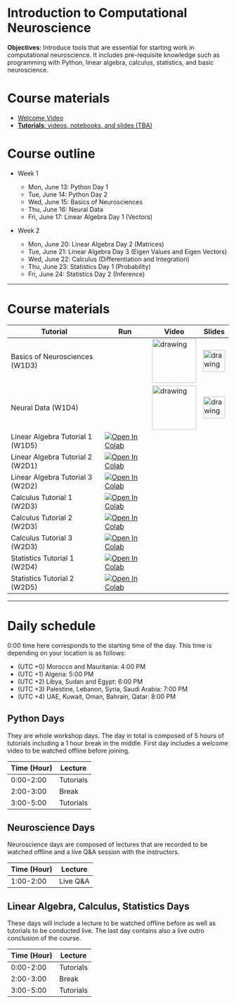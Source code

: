 # Introduction to Computational Neuroscience

**Objectives**: Introduce tools that are essential for starting work in computational neuroscience. It includes pre-requisite knowledge such as programming with Python, linear algebra, calculus, statistics, and basic neuroscience.

# Course materials

- [Welcome Video](https://youtu.be/o60MAFIi44M)
- [**Tutorials**: videos, notebooks, and slides (TBA)](#)

# Course outline

* Week 1
    * Mon, June 13: Python Day 1
    * Tue, June 14: Python Day 2
    * Wed, June 15: Basics of Neurosciences
    * Thu, June 16: Neural Data
    * Fri, June 17: Linear Algebra Day 1 (Vectors)

* Week 2
    * Mon, June 20: Linear Algebra Day 2 (Matrices)
    * Tue, June 21: Linear Algebra Day 3 (Eigen Values and Eigen Vectors)
    * Wed, June 22: Calculus (Differentiation and Integration)
    * Thu, June 23: Statistics Day 1 (Probability)
    * Fri, June 24: Statistics Day 2 (Inference)
----
# Course materials

| Tutorial  | Run | Video | Slides | 
| --------- | --- | ----- | ------ |
| Basics of Neurosciences (W1D3) |  | [<img src="https://lh3.googleusercontent.com/3zkP2SYe7yYoKKe47bsNe44yTgb4Ukh__rBbwXwgkjNRe4PykGG409ozBxzxkrubV7zHKjfxq6y9ShogWtMBMPyB3jiNps91LoNH8A=s500" alt="drawing" style="width:100px;"/>](https://youtu.be/BJyRA1iGQ3Y) | [<img src="https://upload.wikimedia.org/wikipedia/commons/thumb/1/12/Google_Drive_icon_%282020%29.svg/120px-Google_Drive_icon_%282020%29.svg.png?20201021201920" alt="drawing" style="width:50px;"/>](https://drive.google.com/file/d/1jBuwJXorfYVsQfMz7epQt6FmvrvA6CwD/view?usp=sharing)
| Neural Data (W1D4) |  | [<img src="https://lh3.googleusercontent.com/3zkP2SYe7yYoKKe47bsNe44yTgb4Ukh__rBbwXwgkjNRe4PykGG409ozBxzxkrubV7zHKjfxq6y9ShogWtMBMPyB3jiNps91LoNH8A=s500" alt="drawing" style="width:100px;"/>](https://youtu.be/z3Ox8F0fis0) | [<img src="https://upload.wikimedia.org/wikipedia/commons/thumb/1/12/Google_Drive_icon_%282020%29.svg/120px-Google_Drive_icon_%282020%29.svg.png?20201021201920" alt="drawing" style="width:50px;"/>](https://drive.google.com/file/d/1iW06BJnPvR2C_MKZNiKMg1RU-ZgVNemY/view?usp=sharing)
| Linear Algebra Tutorial 1 (W1D5) | [![Open In Colab](https://colab.research.google.com/assets/colab-badge.svg)](https://colab.research.google.com/github/arabs-in-neuro/intro_to_comp_neuro/blob/main/linear_algebra/W1D5_Tutorial1.ipynb) |  |
| Linear Algebra Tutorial 2 (W2D1) | [![Open In Colab](https://colab.research.google.com/assets/colab-badge.svg)](https://colab.research.google.com/github/arabs-in-neuro/intro_to_comp_neuro/blob/main/linear_algebra/W2D1_Tutorial2.ipynb) |
| Linear Algebra Tutorial 3 (W2D2) | [![Open In Colab](https://colab.research.google.com/assets/colab-badge.svg)](https://colab.research.google.com/github/arabs-in-neuro/intro_to_comp_neuro/blob/main/linear_algebra/W2D2_Tutorial3.ipynb) |
| Calculus Tutorial 1 (W2D3) | [![Open In Colab](https://colab.research.google.com/assets/colab-badge.svg)](https://colab.research.google.com/github/arabs-in-neuro/intro_to_comp_neuro/blob/main/calculus/W2D3_Tutorial1.ipynb) |
| Calculus Tutorial 2 (W2D3) | [![Open In Colab](https://colab.research.google.com/assets/colab-badge.svg)](https://colab.research.google.com/github/arabs-in-neuro/intro_to_comp_neuro/blob/main/calculus/W2D3_Tutorial2.ipynb) |
| Calculus Tutorial 3 (W2D3) | [![Open In Colab](https://colab.research.google.com/assets/colab-badge.svg)](https://colab.research.google.com/github/arabs-in-neuro/intro_to_comp_neuro/blob/main/calculus/W2D3_Tutorial3.ipynb) |
| Statistics Tutorial 1 (W2D4) | [![Open In Colab](https://colab.research.google.com/assets/colab-badge.svg)](https://colab.research.google.com/github/arabs-in-neuro/intro_to_comp_neuro/blob/main/statistics/W2D4_Tutorial1.ipynb) |
| Statistics Tutorial 2 (W2D5) | [![Open In Colab](https://colab.research.google.com/assets/colab-badge.svg)](https://colab.research.google.com/github/arabs-in-neuro/intro_to_comp_neuro/blob/main/statistics/W2D5_Tutorial2.ipynb) |

----

# Daily schedule
0:00 time here corresponds to the starting time of the day. This time is depending on your location is as follows:
* (UTC +0) Morocco and Mauritania: 4:00 PM
* (UTC +1) Algeria: 5:00 PM
* (UTC +2) Libya, Sudan and Egypt: 6:00 PM
* (UTC +3) Palestine, Lebanon, Syria, Saudi Arabia: 7:00 PM
* (UTC +4) UAE, Kuwait, Oman, Bahrain, Qatar: 8:00 PM

## Python Days
They are whole workshop days. The day in total is composed of 5 hours of tutorials including a 1 hour break in the middle. 
First day includes a welcome video to be watched offline before joining.

|    Time (Hour)   |    Lecture                            |
|------------------|---------------------------------------|
|    0:00-2:00   |    Tutorials   |   
|    2:00-3:00     |    Break                  |                                      
|    3:00-5:00     |    Tutorials        |

## Neuroscience Days
Neuroscience days are composed of lectures that are recorded to be watched offline and a live Q&A session with the instructors.

|    Time (Hour)   |    Lecture                            |
|------------------|---------------------------------------|
|    1:00-2:00     |    Live Q&A                                |   

## Linear Algebra, Calculus, Statistics Days
These days will include a lecture to be watched offline before as well as tutorials to be conducted live. The last day contains also a live outro conclusion of the course.

|    Time (Hour)   |    Lecture                            |
|------------------|---------------------------------------|
|    0:00-2:00   |    Tutorials   |   
|    2:00-3:00     |    Break                  |                                      
|    3:00-5:00     |    Tutorials        |
